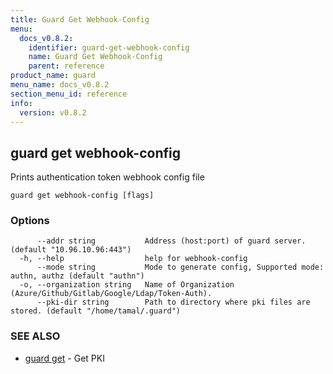 ```yaml
---
title: Guard Get Webhook-Config
menu:
  docs_v0.8.2:
    identifier: guard-get-webhook-config
    name: Guard Get Webhook-Config
    parent: reference
product_name: guard
menu_name: docs_v0.8.2
section_menu_id: reference
info:
  version: v0.8.2
---
```


## guard get webhook-config

Prints authentication token webhook config file

```
guard get webhook-config [flags]
```

### Options

```
      --addr string           Address (host:port) of guard server. (default "10.96.10.96:443")
  -h, --help                  help for webhook-config
      --mode string           Mode to generate config, Supported mode: authn, authz (default "authn")
  -o, --organization string   Name of Organization (Azure/Github/Gitlab/Google/Ldap/Token-Auth).
      --pki-dir string        Path to directory where pki files are stored. (default "/home/tamal/.guard")
```

### SEE ALSO

* [guard get](/docs/v0.8.2/reference/guard_get)	 - Get PKI

